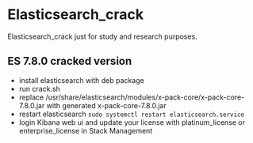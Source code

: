 # Elasticsearch_crack

Elasticsearch_crack just for study and research purposes.

## ES 7.8.0 cracked version

* install elasticsearch with deb package
* run crack.sh
* replace  /usr/share/elasticsearch/modules/x-pack-core/x-pack-core-7.8.0.jar with generated x-pack-core-7.8.0.jar
* restart elasticsearch `sudo systemctl restart elasticsearch.service`
* login Kibana web ui and update your license with platinum_license or enterprise_license in Stack Management

